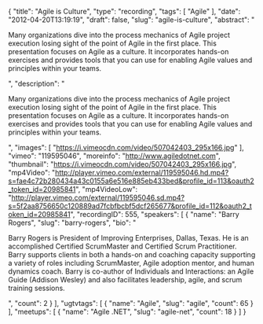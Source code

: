 {
  "title": "Agile is Culture",
  "type": "recording",
  "tags": [
    "Agile"
  ],
  "date": "2012-04-20T13:19:19",
  "draft": false,
  "slug": "agile-is-culture",
  "abstract": "<p>Many organizations dive into the process mechanics of Agile project execution losing sight of the point of Agile in the first place. This presentation focuses on Agile as a culture. It incorporates hands-on exercises and provides tools that you can use for enabling Agile values and principles within your teams.</p>",
  "description": "<p>Many organizations dive into the process mechanics of Agile project execution losing sight of the point of Agile in the first place. This presentation focuses on Agile as a culture. It incorporates hands-on exercises and provides tools that you can use for enabling Agile values and principles within your teams.</p>",
  "images": [
    "https://i.vimeocdn.com/video/507042403_295x166.jpg"
  ],
  "vimeo": "119595046",
  "moreinfo": "http://www.agiledotnet.com",
  "thumbnail": "https://i.vimeocdn.com/video/507042403_295x166.jpg",
  "mp4Video": "http://player.vimeo.com/external/119595046.hd.mp4?s=fae4c72b280434a43c0155a6e516e885eb433bed&profile_id=113&oauth2_token_id=20985841",
  "mp4VideoLow": "http://player.vimeo.com/external/119595046.sd.mp4?s=5f2aa8756650c120889ad7fcbfbcbf5dcf265677&profile_id=112&oauth2_token_id=20985841",
  "recordingID": 555,
  "speakers": [
    {
      "name": "Barry Rogers",
      "slug": "barry-rogers",
      "bio": "<p>Barry Rogers is President of Improving Enterprises, Dallas, Texas. He is an accomplished Certified ScrumMaster and Certified Scrum Practitioner. Barry supports clients in both a hands-on and coaching capacity supporting a variety of roles including ScrumMaster, Agile adoption mentor, and human dynamics coach. Barry is co-author of Individuals and Interactions: an Agile Guide (Addison Wesley) and also facilitates leadership, agile, and scrum training sessions.</p>",
      "count": 2
    }
  ],
  "ugtvtags": [
    {
      "name": "Agile",
      "slug": "agile",
      "count": 65
    }
  ],
  "meetups": [
    {
      "name": "Agile .NET",
      "slug": "agile-net",
      "count": 18
    }
  ]
}